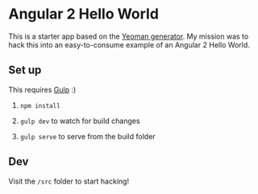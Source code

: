 # Angular 2 Hello World

This is a starter app based on the [Yeoman generator](https://github.com/swirlycheetah/generator-angular2/blob/master/README.md). My mission was to hack this into an easy-to-consume example of an Angular 2 Hello World.

## Set up
This requires [Gulp](http://gulpjs.com/) :)

1. `npm install`

2. `gulp dev` to watch for build changes

3. `gulp serve` to serve from the build folder

## Dev
Visit the `/src` folder to start hacking!
